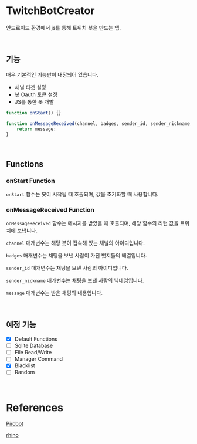 # TwitchBotCreator

안드로이드 환경에서 js를 통해 트위치 봇을 만드는 앱.

<br>

## 기능

매우 기본적인 기능만이 내장되어 있습니다.

- 채널 타겟 설정
- 봇 Oauth 토큰 설정
- JS를 통한 봇 개발

```javascript
function onStart() {}

function onMessageReceived(channel, badges, sender_id, sender_nickname, message) {
    return message;
}
```

<br>

## Functions

### onStart Function

`onStart` 함수는 봇이 시작될 때 호출되며, 값을 초기화할 때 사용합니다.

### onMessageReceived Function

`onMessageReceived` 함수는 메시지를 받았을 때 호출되며, 해당 함수의 리턴 값을 트위치에 보냅니다.

`channel` 매개변수는 해당 봇이 접속해 있는 채널의 아이디입니다.

`badges` 매개변수는 채팅을 보낸 사람이 가진 뱃지들의 배열입니다.

`sender_id` 매개변수는 채팅을 보낸 사람의 아이디입니다.

`sender_nickname` 매개변수는 채팅을 보낸 사람의 닉네임입니다.

`message` 매개변수는 받은 채팅의 내용입니다.

<br>

## 예정 기능

- [x] Default Functions
- [ ] Sqlite Database
- [ ] File Read/Write
- [ ] Manager Command
- [x] Blacklist
- [ ] Random

<br>

# References

[Pircbot](http://www.jibble.org/pircbot.php)

[rhino](https://github.com/mozilla/rhino)
